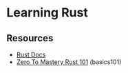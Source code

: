 # Learning Rust

## Resources

- [Rust Docs](https://doc.rust-lang.org/stable/)
- [Zero To Mastery Rust 101](https://www.youtube.com/watch?v=lzKeecy4OmQ) (basics101)
